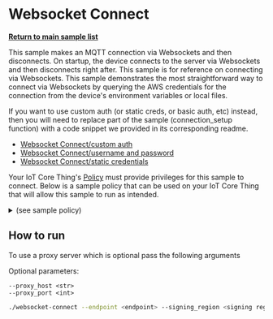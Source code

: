 # Websocket Connect

[**Return to main sample list**](../../README.md)

This sample makes an MQTT connection via Websockets and then disconnects.
On startup, the device connects to the server via Websockets and then disconnects right after.
This sample is for reference on connecting via Websockets.
This sample demonstrates the most straightforward way to connect via Websockets by querying the AWS credentials for the connection from the device's environment variables or local files.

If you want to use custom auth (or static creds, or basic auth, etc) instead,
then you will need to replace part of the sample (connection\_setup function) with a code snippet we provided in its corresponding readme.

* [Websocket Connect/custom auth](./README_custom_auth.md)
* [Websocket Connect/username and password](./README_username_password.md)
* [Websocket Connect/static credentials](./README_static_credentials.md)

Your IoT Core Thing's [Policy](https://docs.aws.amazon.com/iot/latest/developerguide/iot-policies.html) must provide privileges for this sample to connect. Below is a sample policy that can be used on your IoT Core Thing that will allow this sample to run as intended.

<details>
<summary>(see sample policy)</summary>
<pre>
{
  "Version": "2012-10-17",
  "Statement": [
    {
      "Effect": "Allow",
      "Action": [
        "iot:Connect"
      ],
      "Resource": [
        "arn:aws:iot:<b>region</b>:<b>account</b>:client/test-*"
      ]
    }
  ]
}
</pre>

Replace with the following with the data from your AWS account:
* `<region>`: The AWS IoT Core region where you created your AWS IoT Core thing you wish to use with this sample. For example `us-east-1`.
* `<account>`: Your AWS IoT Core account ID. This is the set of numbers in the top right next to your AWS account name when using the AWS IoT Core website.

Note that in a real application, you may want to avoid the use of wildcards in your ClientID or use them selectively. Please follow best practices when working with AWS on production applications using the SDK. Also, for the purposes of this sample, please make sure your policy allows a client ID of `test-*` to connect or use `--client_id <client ID here>` to send the client ID your policy supports.

For this sample, using Websockets will attempt to fetch the AWS credentials to authorize the connection from your environment variables or local files. See the [authorizing direct AWS](https://docs.aws.amazon.com/iot/latest/developerguide/authorizing-direct-aws.html) page for documentation on how to get the AWS credentials, which then you can set to the `AWS_ACCESS_KEY_ID`, `AWS_SECRET_ACCESS_KEY`, and `AWS_SESSION_TOKEN` environment variables.

</details>

## How to run

To use a proxy server which is optional pass the following arguments

Optional parameters:
```
--proxy_host <str>
--proxy_port <int>
```

``` sh
./websocket-connect --endpoint <endpoint> --signing_region <signing region>
```
